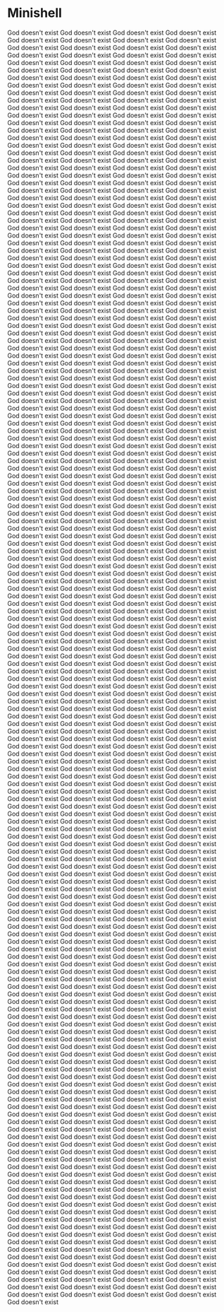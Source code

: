 # Minishell
God doesn't exist
God doesn't exist
God doesn't exist
God doesn't exist
God doesn't exist
God doesn't exist
God doesn't exist
God doesn't exist
God doesn't exist
God doesn't exist
God doesn't exist
God doesn't exist
God doesn't exist
God doesn't exist
God doesn't exist
God doesn't exist
God doesn't exist
God doesn't exist
God doesn't exist
God doesn't exist
God doesn't exist
God doesn't exist
God doesn't exist
God doesn't exist
God doesn't exist
God doesn't exist
God doesn't exist
God doesn't exist
God doesn't exist
God doesn't exist
God doesn't exist
God doesn't exist
God doesn't exist
God doesn't exist
God doesn't exist
God doesn't exist
God doesn't exist
God doesn't exist
God doesn't exist
God doesn't exist
God doesn't exist
God doesn't exist
God doesn't exist
God doesn't exist
God doesn't exist
God doesn't exist
God doesn't exist
God doesn't exist
God doesn't exist
God doesn't exist
God doesn't exist
God doesn't exist
God doesn't exist
God doesn't exist
God doesn't exist
God doesn't exist
God doesn't exist
God doesn't exist
God doesn't exist
God doesn't exist
God doesn't exist
God doesn't exist
God doesn't exist
God doesn't exist
God doesn't exist
God doesn't exist
God doesn't exist
God doesn't exist
God doesn't exist
God doesn't exist
God doesn't exist
God doesn't exist
God doesn't exist
God doesn't exist
God doesn't exist
God doesn't exist
God doesn't exist
God doesn't exist
God doesn't exist
God doesn't exist
God doesn't exist
God doesn't exist
God doesn't exist
God doesn't exist
God doesn't exist
God doesn't exist
God doesn't exist
God doesn't exist
God doesn't exist
God doesn't exist
God doesn't exist
God doesn't exist
God doesn't exist
God doesn't exist
God doesn't exist
God doesn't exist
God doesn't exist
God doesn't exist
God doesn't exist
God doesn't exist
God doesn't exist
God doesn't exist
God doesn't exist
God doesn't exist
God doesn't exist
God doesn't exist
God doesn't exist
God doesn't exist
God doesn't exist
God doesn't exist
God doesn't exist
God doesn't exist
God doesn't exist
God doesn't exist
God doesn't exist
God doesn't exist
God doesn't exist
God doesn't exist
God doesn't exist
God doesn't exist
God doesn't exist
God doesn't exist
God doesn't exist
God doesn't exist
God doesn't exist
God doesn't exist
God doesn't exist
God doesn't exist
God doesn't exist
God doesn't exist
God doesn't exist
God doesn't exist
God doesn't exist
God doesn't exist
God doesn't exist
God doesn't exist
God doesn't exist
God doesn't exist
God doesn't exist
God doesn't exist
God doesn't exist
God doesn't exist
God doesn't exist
God doesn't exist
God doesn't exist
God doesn't exist
God doesn't exist
God doesn't exist
God doesn't exist
God doesn't exist
God doesn't exist
God doesn't exist
God doesn't exist
God doesn't exist
God doesn't exist
God doesn't exist
God doesn't exist
God doesn't exist
God doesn't exist
God doesn't exist
God doesn't exist
God doesn't exist
God doesn't exist
God doesn't exist
God doesn't exist
God doesn't exist
God doesn't exist
God doesn't exist
God doesn't exist
God doesn't exist
God doesn't exist
God doesn't exist
God doesn't exist
God doesn't exist
God doesn't exist
God doesn't exist
God doesn't exist
God doesn't exist
God doesn't exist
God doesn't exist
God doesn't exist
God doesn't exist
God doesn't exist
God doesn't exist
God doesn't exist
God doesn't exist
God doesn't exist
God doesn't exist
God doesn't exist
God doesn't exist
God doesn't exist
God doesn't exist
God doesn't exist
God doesn't exist
God doesn't exist
God doesn't exist
God doesn't exist
God doesn't exist
God doesn't exist
God doesn't exist
God doesn't exist
God doesn't exist
God doesn't exist
God doesn't exist
God doesn't exist
God doesn't exist
God doesn't exist
God doesn't exist
God doesn't exist
God doesn't exist
God doesn't exist
God doesn't exist
God doesn't exist
God doesn't exist
God doesn't exist
God doesn't exist
God doesn't exist
God doesn't exist
God doesn't exist
God doesn't exist
God doesn't exist
God doesn't exist
God doesn't exist
God doesn't exist
God doesn't exist
God doesn't exist
God doesn't exist
God doesn't exist
God doesn't exist
God doesn't exist
God doesn't exist
God doesn't exist
God doesn't exist
God doesn't exist
God doesn't exist
God doesn't exist
God doesn't exist
God doesn't exist
God doesn't exist
God doesn't exist
God doesn't exist
God doesn't exist
God doesn't exist
God doesn't exist
God doesn't exist
God doesn't exist
God doesn't exist
God doesn't exist
God doesn't exist
God doesn't exist
God doesn't exist
God doesn't exist
God doesn't exist
God doesn't exist
God doesn't exist
God doesn't exist
God doesn't exist
God doesn't exist
God doesn't exist
God doesn't exist
God doesn't exist
God doesn't exist
God doesn't exist
God doesn't exist
God doesn't exist
God doesn't exist
God doesn't exist
God doesn't exist
God doesn't exist
God doesn't exist
God doesn't exist
God doesn't exist
God doesn't exist
God doesn't exist
God doesn't exist
God doesn't exist
God doesn't exist
God doesn't exist
God doesn't exist
God doesn't exist
God doesn't exist
God doesn't exist
God doesn't exist
God doesn't exist
God doesn't exist
God doesn't exist
God doesn't exist
God doesn't exist
God doesn't exist
God doesn't exist
God doesn't exist
God doesn't exist
God doesn't exist
God doesn't exist
God doesn't exist
God doesn't exist
God doesn't exist
God doesn't exist
God doesn't exist
God doesn't exist
God doesn't exist
God doesn't exist
God doesn't exist
God doesn't exist
God doesn't exist
God doesn't exist
God doesn't exist
God doesn't exist
God doesn't exist
God doesn't exist
God doesn't exist
God doesn't exist
God doesn't exist
God doesn't exist
God doesn't exist
God doesn't exist
God doesn't exist
God doesn't exist
God doesn't exist
God doesn't exist
God doesn't exist
God doesn't exist
God doesn't exist
God doesn't exist
God doesn't exist
God doesn't exist
God doesn't exist
God doesn't exist
God doesn't exist
God doesn't exist
God doesn't exist
God doesn't exist
God doesn't exist
God doesn't exist
God doesn't exist
God doesn't exist
God doesn't exist
God doesn't exist
God doesn't exist
God doesn't exist
God doesn't exist
God doesn't exist
God doesn't exist
God doesn't exist
God doesn't exist
God doesn't exist
God doesn't exist
God doesn't exist
God doesn't exist
God doesn't exist
God doesn't exist
God doesn't exist
God doesn't exist
God doesn't exist
God doesn't exist
God doesn't exist
God doesn't exist
God doesn't exist
God doesn't exist
God doesn't exist
God doesn't exist
God doesn't exist
God doesn't exist
God doesn't exist
God doesn't exist
God doesn't exist
God doesn't exist
God doesn't exist
God doesn't exist
God doesn't exist
God doesn't exist
God doesn't exist
God doesn't exist
God doesn't exist
God doesn't exist
God doesn't exist
God doesn't exist
God doesn't exist
God doesn't exist
God doesn't exist
God doesn't exist
God doesn't exist
God doesn't exist
God doesn't exist
God doesn't exist
God doesn't exist
God doesn't exist
God doesn't exist
God doesn't exist
God doesn't exist
God doesn't exist
God doesn't exist
God doesn't exist
God doesn't exist
God doesn't exist
God doesn't exist
God doesn't exist
God doesn't exist
God doesn't exist
God doesn't exist
God doesn't exist
God doesn't exist
God doesn't exist
God doesn't exist
God doesn't exist
God doesn't exist
God doesn't exist
God doesn't exist
God doesn't exist
God doesn't exist
God doesn't exist
God doesn't exist
God doesn't exist
God doesn't exist
God doesn't exist
God doesn't exist
God doesn't exist
God doesn't exist
God doesn't exist
God doesn't exist
God doesn't exist
God doesn't exist
God doesn't exist
God doesn't exist
God doesn't exist
God doesn't exist
God doesn't exist
God doesn't exist
God doesn't exist
God doesn't exist
God doesn't exist
God doesn't exist
God doesn't exist
God doesn't exist
God doesn't exist
God doesn't exist
God doesn't exist
God doesn't exist
God doesn't exist
God doesn't exist
God doesn't exist
God doesn't exist
God doesn't exist
God doesn't exist
God doesn't exist
God doesn't exist
God doesn't exist
God doesn't exist
God doesn't exist
God doesn't exist
God doesn't exist
God doesn't exist
God doesn't exist
God doesn't exist
God doesn't exist
God doesn't exist
God doesn't exist
God doesn't exist
God doesn't exist
God doesn't exist
God doesn't exist
God doesn't exist
God doesn't exist
God doesn't exist
God doesn't exist
God doesn't exist
God doesn't exist
God doesn't exist
God doesn't exist
God doesn't exist
God doesn't exist
God doesn't exist
God doesn't exist
God doesn't exist
God doesn't exist
God doesn't exist
God doesn't exist
God doesn't exist
God doesn't exist
God doesn't exist
God doesn't exist
God doesn't exist
God doesn't exist
God doesn't exist
God doesn't exist
God doesn't exist
God doesn't exist
God doesn't exist
God doesn't exist
God doesn't exist
God doesn't exist
God doesn't exist
God doesn't exist
God doesn't exist
God doesn't exist
God doesn't exist
God doesn't exist
God doesn't exist
God doesn't exist
God doesn't exist
God doesn't exist
God doesn't exist
God doesn't exist
God doesn't exist
God doesn't exist
God doesn't exist
God doesn't exist
God doesn't exist
God doesn't exist
God doesn't exist
God doesn't exist
God doesn't exist
God doesn't exist
God doesn't exist
God doesn't exist
God doesn't exist
God doesn't exist
God doesn't exist
God doesn't exist
God doesn't exist
God doesn't exist
God doesn't exist
God doesn't exist
God doesn't exist
God doesn't exist
God doesn't exist
God doesn't exist
God doesn't exist
God doesn't exist
God doesn't exist
God doesn't exist
God doesn't exist
God doesn't exist
God doesn't exist
God doesn't exist
God doesn't exist
God doesn't exist
God doesn't exist
God doesn't exist
God doesn't exist
God doesn't exist
God doesn't exist
God doesn't exist
God doesn't exist
God doesn't exist
God doesn't exist
God doesn't exist
God doesn't exist
God doesn't exist
God doesn't exist
God doesn't exist
God doesn't exist
God doesn't exist
God doesn't exist
God doesn't exist
God doesn't exist
God doesn't exist
God doesn't exist
God doesn't exist
God doesn't exist
God doesn't exist
God doesn't exist
God doesn't exist
God doesn't exist
God doesn't exist
God doesn't exist
God doesn't exist
God doesn't exist
God doesn't exist
God doesn't exist
God doesn't exist
God doesn't exist
God doesn't exist
God doesn't exist
God doesn't exist
God doesn't exist
God doesn't exist
God doesn't exist
God doesn't exist
God doesn't exist
God doesn't exist
God doesn't exist
God doesn't exist
God doesn't exist
God doesn't exist
God doesn't exist
God doesn't exist
God doesn't exist
God doesn't exist
God doesn't exist
God doesn't exist
God doesn't exist
God doesn't exist
God doesn't exist
God doesn't exist
God doesn't exist
God doesn't exist
God doesn't exist
God doesn't exist
God doesn't exist
God doesn't exist
God doesn't exist
God doesn't exist
God doesn't exist
God doesn't exist
God doesn't exist
God doesn't exist
God doesn't exist
God doesn't exist
God doesn't exist
God doesn't exist
God doesn't exist
God doesn't exist
God doesn't exist
God doesn't exist
God doesn't exist
God doesn't exist
God doesn't exist
God doesn't exist
God doesn't exist
God doesn't exist
God doesn't exist
God doesn't exist
God doesn't exist
God doesn't exist
God doesn't exist
God doesn't exist
God doesn't exist
God doesn't exist
God doesn't exist
God doesn't exist
God doesn't exist
God doesn't exist
God doesn't exist
God doesn't exist
God doesn't exist
God doesn't exist
God doesn't exist
God doesn't exist
God doesn't exist
God doesn't exist
God doesn't exist
God doesn't exist
God doesn't exist
God doesn't exist
God doesn't exist
God doesn't exist
God doesn't exist
God doesn't exist
God doesn't exist
God doesn't exist
God doesn't exist
God doesn't exist
God doesn't exist
God doesn't exist
God doesn't exist
God doesn't exist
God doesn't exist
God doesn't exist
God doesn't exist
God doesn't exist
God doesn't exist
God doesn't exist
God doesn't exist
God doesn't exist
God doesn't exist
God doesn't exist
God doesn't exist
God doesn't exist
God doesn't exist
God doesn't exist
God doesn't exist
God doesn't exist
God doesn't exist
God doesn't exist
God doesn't exist
God doesn't exist
